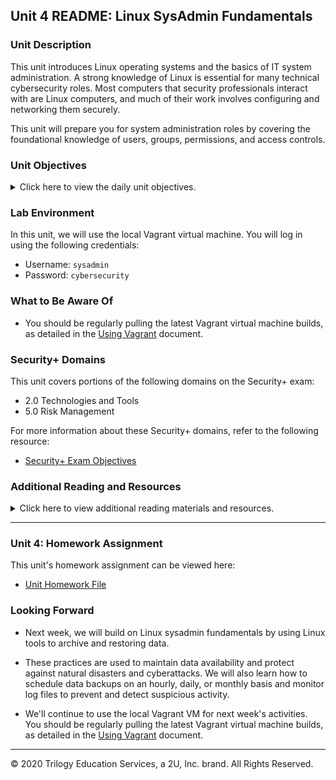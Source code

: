 ## Unit 4 README: Linux SysAdmin Fundamentals

### Unit Description

This unit introduces Linux operating systems and the basics of IT system administration. A strong knowledge of Linux is essential for many technical cybersecurity roles. Most computers that security professionals interact with are Linux computers, and much of their work involves configuring and networking them securely.

This unit will prepare you for system administration roles by covering the foundational knowledge of users, groups, permissions, and access controls.


### Unit Objectives 

<details>
    <summary>Click here to view the daily unit objectives.</summary>

  <br>

- **Day 1:** Introduction to Linux

    - Name three of the most important distributions of Linux.

    - Navigate the Linux file structure using the command line.

    - Manage processes with the `top`, `ps`, and `kill` commands.

    - Install packages using `apt install`.


- **Day 2:** Access Controls

    - Audit passwords using `john`.

    - Elevate privileges with `sudo` and `su`.

    - Create and manage users and groups.


- **Day 3:** Managing Permissions and Services

    - Inspect and set file permissions for sensitive files on the system.

    - Manage and monitor services on the system, including removing unused services.

    - Create and assign users for services.


</details>


### Lab Environment

In this unit, we will use the local Vagrant virtual machine. You will log in using the following credentials:

- Username: `sysadmin`
- Password: `cybersecurity`


### What to Be Aware Of

- You should be regularly pulling the latest Vagrant virtual machine builds, as detailed in the [Using Vagrant](https://docs.google.com/document/d/1Grxbagm-2jg22LiatDHzLDpJOsOl5JWJ9gl00TtiX6k/edit) document.



### Security+ Domains

This unit covers portions of the following domains on the Security+ exam:

- 2.0 Technologies and Tools
- 5.0 Risk Management


For more information about these Security+ domains, refer to the following resource: 
  - [Security+ Exam Objectives](https://www.comptia.jp/pdf/Security%2B%20SY0-501%20Exam%20Objectives.pdf)


### Additional Reading and Resources

<details> 
<summary> Click here to view additional reading materials and resources. </summary>
</br>

- :books: [The Linux Command Line, 2nd Edition](http://linuxcommand.org/tlcl.php) by William Shotts
  - [Downloadable PDF](resources/Cyber_scripts/The_Linux_Command_Line.pdf) 
  - Chapters 9, 10, 11 (pgs 131-132), 17

- :books: Linux Essentials Manual, The LPI Introductory Programme
  - [Downloadable PDF](resources/Cyber_scripts/Linux_Essentials_Manual.pdf)
  - Pages: 87, 192, 173, 182


- [Linux Cheat Sheet](resources/Cheat-Sheet.md) 


**Day 1 Resources**

  - [TecMint: Linux Directory Structure Explained](https://www.tecmint.com/linux-directory-structure-and-important-files-paths-explained/)

  - [TecAdmin.net: How to Read Linux Top Command Output and Uses](resources/Top_Command.pdf)

**Day 2 Resources**

  - [OSTECHNIX: How To Set Password Policies In Linux](https://ostechnix.com/how-to-set-password-policies-in-linux/)

  - [HowtoForge.com: A beginner's guide to understanding sudo on Ubuntu](https://www.howtoforge.com/tutorial/sudo-beginners-guide/)

**Day 3 Resources**

  - [Devopsdex: Using Chmod with Octal Notation](https://www.devopsdex.com/linux/use-of-chmod-command-in-linux/)


</details>

---

### Unit 4: Homework Assignment

This unit's homework assignment can be viewed here: 

- [Unit Homework File](https://du.bootcampcontent.com/denver-coding-bootcamp/du-den-cyber-pt-12-2020-u-c/blob/master/CourseMaterials/2-Homework/04-Linux-SysAdmin-Fundamentals%20/Readme.md)

### Looking Forward 

- Next week, we will build on Linux sysadmin fundamentals by using Linux tools to archive and restoring data. 

- These practices are used to maintain data availability and protect against natural disasters and cyberattacks. We will also learn how to schedule data backups on an hourly, daily, or monthly basis and monitor log files to prevent and detect suspicious activity.

- We'll continue to use the local Vagrant VM for next week's activities.  You should be regularly pulling the latest Vagrant virtual machine builds, as detailed in the [Using Vagrant](https://docs.google.com/document/d/1Grxbagm-2jg22LiatDHzLDpJOsOl5JWJ9gl00TtiX6k/edit) document. 

---

© 2020 Trilogy Education Services, a 2U, Inc. brand. All Rights Reserved.    
